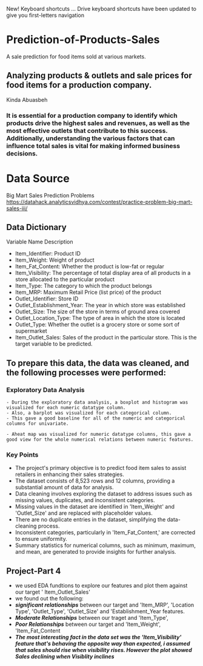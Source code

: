 New! Keyboard shortcuts … Drive keyboard shortcuts have been updated to give you first-letters navigation
# Prediction-of-Products-Sales
A sale prediction for food items sold at various markets.
## Analyzing products & outlets and sale prices for food items for a production company.
Kinda Abuasbeh
### It is essential for a production company to identify which products drive the highest sales and revenues, as well as the most effective outlets that contribute to this success. Additionally, understanding the various factors that can influence total sales is vital for making informed business decisions.
# Data Source 
Big Mart Sales Prediction Problems
https://datahack.analyticsvidhya.com/contest/practice-problem-big-mart-sales-iii/
## Data Dictionary
Variable Name	Description
- Item_Identifier:          	Product ID
- Item_Weight:              	Weight of product
- Item_Fat_Content:          	Whether the product is low-fat or regular
- Item_Visibility:	          The percentage of total display area of all products in a store allocated to the particular product
- Item_Type:	                The category to which the product belongs
- Item_MRP:	                  Maximum Retail Price (list price) of the product
- Outlet_Identifier:	        Store ID
- Outlet_Establishment_Year:	The year in which store was established
- Outlet_Size:	              The size of the store in terms of ground area covered
- Outlet_Location_Type:	      The type of area in which the store is located
- Outlet_Type:	              Whether the outlet is a grocery store or some sort of supermarket
- Item_Outlet_Sales:	        Sales of the product in the particular store. This is the target variable to be predicted.
## To prepare this data, the data was cleaned, and the following processes were performed:

### Exploratory Data Analysis
    - During the exploratory data analysis, a boxplot and histogram was visualized for each numeric datatype column. 
    - Also, a barplot was visualized for each categorical column. 
    - This gave a good baseline for all of the numeric and categorical columns for univariate.

    - Aheat map was visualized for numeric datatype columns, this gave a good view for the whole numerical relations between numeric features.


### Key Points
 - The project's primary objective is to predict food item sales to assist retailers in enhancing their sales strategies.
 - The dataset consists of 8,523 rows and 12 columns, providing a substantial amount of data for analysis.
 - Data cleaning involves exploring the dataset to address issues such as missing values, duplicates, and inconsistent categories.
 - Missing values in the dataset are identified in 'Item_Weight' and 'Outlet_Size' and are replaced with placeholder values.
 - There are no duplicate entries in the dataset, simplifying the data-cleaning process.
 - Inconsistent categories, particularly in 'Item_Fat_Content,' are corrected to ensure uniformity.
 - Summary statistics for numerical columns, such as minimum, maximum, and mean, are generated to provide insights for further analysis.

## Project-Part 4
- we used EDA fundtions to explore our features and plot them against our target ' Item_Outlet_Sales'
- we found out the following:
- ***significant relationships*** between our target and 'Item_MRP', 'Location Type', 'Outlet_Type', 'Outlet_Size' and 'Establishment_Year features.
- ***Moderate Relationships*** between our traget and 'Item_Type', 
- ***Poor Relationships*** between our target and 'Item_Weight', 'Item_Fat_Content
- ***The most interesting fact in the data set was the 'Item_Visibility' feature that's behaving the opposite way than expected, i assumed that sales should rise when visibility rises. However the plot showed Sales declining when Visiblity inclines***
  
